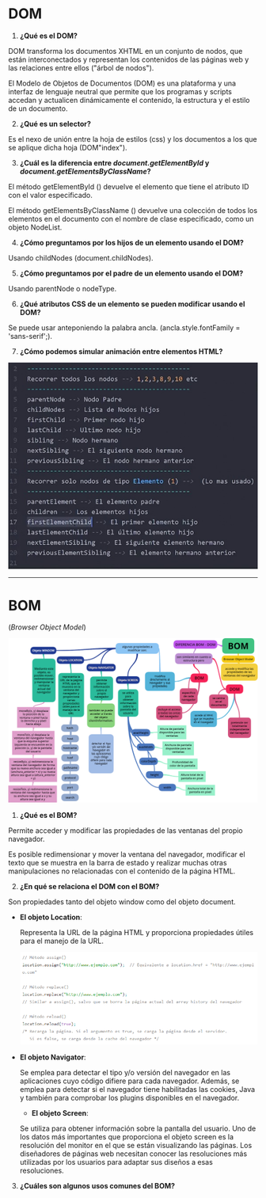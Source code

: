 # **DOM**
1. **¿Qué es el DOM?**

 DOM transforma los documentos XHTML en un conjunto de nodos, que están interconectados y representan los contenidos de las páginas web y las relaciones entre ellos ("árbol de nodos").

 El Modelo de Objetos de Documentos (DOM) es una plataforma y una interfaz de lenguaje neutral que permite que los programas y scripts accedan y actualicen dinámicamente el contenido, la estructura y el estilo de un documento.

2. **¿Qué es un selector?**

  Es el nexo de unión entre la hoja de estilos (css) y los documentos a los que se aplique dicha hoja (DOM"index").

3. **¿Cuál es la diferencia entre *document.getElementById* y *document.getElementsByClassName*?**

  El método getElementById () devuelve el elemento que tiene el atributo ID con el valor especificado.

  El método getElementsByClassName () devuelve una colección de todos los elementos en el documento con el nombre de clase especificado, como un objeto NodeList.

4. **¿Cómo preguntamos por los hijos de un elemento usando el DOM?**

  Usando childNodes (document.childNodes).

5. **¿Cómo preguntamos por el padre de un elemento usando el DOM?**

  Usando parentNode o nodeType.

6. **¿Qué atributos CSS de un elemento se pueden modificar usando el DOM?**

  Se puede usar anteponiendo la palabra ancla. (ancla.style.fontFamily = 'sans-serif';).

7. **¿Cómo podemos simular animación entre elementos HTML?**

  ![Sin titulo](assets/images/relation-nodos-capture.jpg)
***

# **BOM**
(*Browser Object Model*)

![Sin titulo](assets/images/Bom-map.png)

1. **¿Qué es el BOM?**

  Permite acceder y modificar las propiedades de las ventanas del propio navegador.

  Es posible redimensionar y mover la ventana del navegador, modificar el texto que se muestra en la barra de estado y realizar muchas otras manipulaciones no relacionadas con el contenido de la página HTML.

2. **¿En qué se relaciona el DOM con el BOM?**

  Son propiedades tanto del objeto window como del objeto document.

  * **El objeto Location**:

      Representa la URL de la página HTML y proporciona propiedades útiles para el manejo de la URL.

      ![Sin titulo](assets/images/location.png)

  * **El objeto Navigator**:

    Se emplea para detectar el tipo y/o versión del navegador en las aplicaciones cuyo código difiere para cada navegador. Además, se emplea para detectar si el navegador tiene habilitadas las cookies, Java y también para comprobar los plugins disponibles en el navegador.

    * **El objeto Screen**:

    Se utiliza para obtener información sobre la pantalla del usuario. Uno de los datos más importantes que proporciona el objeto screen es la resolución del monitor en el que se están visualizando las páginas. Los diseñadores de páginas web necesitan conocer las resoluciones más utilizadas por los usuarios para adaptar sus diseños a esas resoluciones.

3. **¿Cuáles son algunos usos comunes del BOM?**

